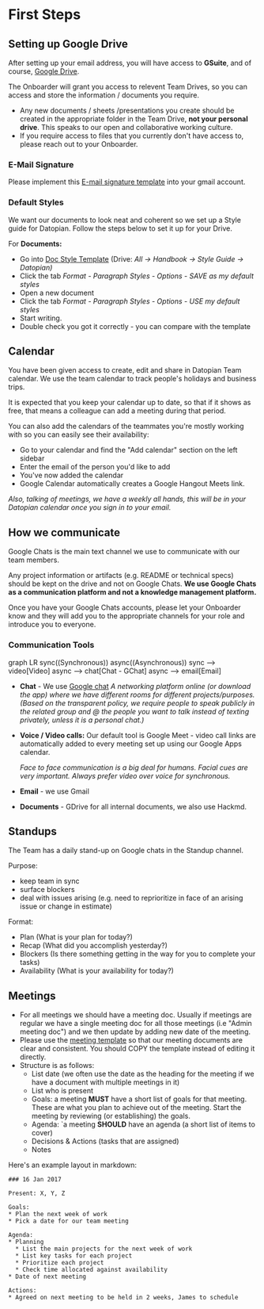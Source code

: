 # First Steps

## Setting up Google Drive

After setting up your email address, you will have access to **GSuite**, and of course, [Google Drive](https://drive.google.com/drive/).

The Onboarder will grant you access to relevent Team Drives, so you can access and store the information / documents you require.

* Any new documents / sheets /presentations you create should be created in the appropriate folder in the Team Drive, **not your personal drive**. This speaks to our open and collaborative working culture.
* If you require access to files that you currently don't have access to, please reach out to your Onboarder.

### E-Mail Signature

Please implement this [E-mail signature template](https://docs.google.com/document/d/1gpw5zucdlA_tU5geFpIs89AxuJ0is8kMEh6mIDkttnY/edit) into your gmail account.

### Default Styles

We want our documents to look neat and coherent so we set up a Style guide for Datopian. Follow the steps below to set it up for your Drive.

For **Documents:**

* Go into  [Doc Style Template](https://docs.google.com/document/d/1oOMD9l0fRpYKiYd0zf0MQsiP8URce3WFSPUHmYGN428/edit) (Drive: *All -> Handbook -> Style Guide -> Datopian)*
* Click the tab *Format - Paragraph Styles - Options - SAVE as my default styles*
* Open a new document
* Click the tab *Format - Paragraph Styles - Options - USE my default styles*
* Start writing.
* Double check you got it correctly - you can compare with the template


## Calendar

You have been given access to create, edit and share in Datopian Team calendar. We use the team calendar to track people's holidays and business trips.

It is expected that you keep your calendar up to date, so that if it shows as free, that means a colleague can add a meeting during that period.

You can also add the calendars of the teammates you're mostly working with so you can easily see their availability:

*  Go to your calendar and find the "Add calendar" section on the left sidebar
* Enter the email of the person you'd like to add
* You've now added the calendar
* Google Calendar automatically creates a Google Hangout Meets link.

_Also, talking of meetings, we have a weekly all hands, this will be in your Datopian calendar once you sign in to your email._


## How we communicate

Google Chats is the main text channel we use to communicate with our team members.

Any project information or artifacts (e.g. README or technical specs) should be kept on the drive and not on Google Chats. **We use Google Chats as a communication platform and not a knowledge management platform.**

Once you have your Google Chats accounts, please let your Onboarder know and they will add you to the appropriate channels for your role and introduce you to everyone.

### Communication Tools

<mermaid>
graph LR
  sync((Synchronous))
  async((Asynchronous))
  sync --> video[Video]
  async --> chat[Chat - GChat]
  async --> email[Email]
</mermaid>

* **Chat** - We use [Google chat](https://chat.google.com/)
*A networking platform online (or download the app) where we have different rooms for different projects/purposes.*
*(Based on the transparent policy, we require people to speak publicly in the related group and @ the people you want to talk instead of texting privately, unless it is a personal chat.)*
* **Voice / Video calls:** Our default tool is Google Meet - video call links are automatically added to every meeting set up using our Google Apps calendar.

  *Face to face communication is a big deal for humans. Facial cues are very important. Always prefer video over voice for synchronous.*

* **Email** - we use Gmail
* **Documents** - GDrive for all internal documents, we also use Hackmd.


## Standups

The Team has a daily stand-up on Google chats in the Standup channel.

Purpose:
* keep team in sync
* surface blockers
* deal with issues arising (e.g. need to reprioritize in face of an arising issue or change in estimate)

Format:
* Plan (What is your plan for today?)
* Recap (What did you accomplish yesterday?)
* Blockers (Is there something getting in the way for you to complete your tasks)
* Availability (What is your availability for today?)


## Meetings

* For all meetings we should have a meeting doc. Usually if meetings are regular we have a single meeting doc for all those meetings (i.e "Admin meeting doc") and we then update by adding new date of the meeting.
* Please use the [meeting template](https://docs.google.com/document/d/1HIzMGA8_UV3bQL_uMgdvjY8P_fD3nw3-SWFHiu4_NZc/edit#heading=h.g8hq0h2xwr6b) so that our meeting documents are clear and consistent. You should COPY the template instead of editing it directly.
* Structure is as follows:
  * List date (we often use the date as the heading for the meeting if we have a document with multiple meetings in it)
  * List who is present
  * Goals: a meeting **MUST** have a short list of goals for that meeting. These are what you plan to achieve out of the meeting. Start the meeting by reviewing (or establishing) the goals.
  * Agenda: `a meeting **SHOULD** have an agenda (a short list of items to cover)
  * Decisions & Actions (tasks that are assigned)
  * Notes

Here's an example layout in markdown:


```
### 16 Jan 2017

Present: X, Y, Z

Goals:
* Plan the next week of work
* Pick a date for our team meeting

Agenda:
* Planning
  * List the main projects for the next week of work
  * List key tasks for each project
  * Prioritize each project
  * Check time allocated against availability
* Date of next meeting

Actions:
* Agreed on next meeting to be held in 2 weeks, James to schedule
```

